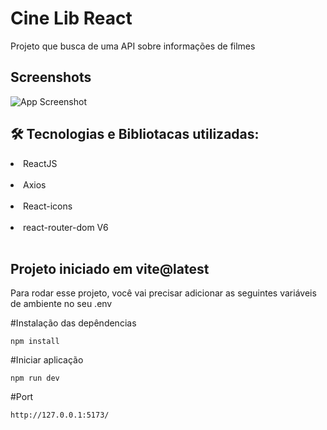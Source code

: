 
# Cine Lib React

Projeto que busca de uma API sobre informações de filmes


## Screenshots

![App Screenshot](https://i.ibb.co/5Kb12JQ/1660531917635.png)

## 🛠 Tecnologias e Bibliotacas utilizadas:

<li> ReactJS </li><br>
<li> Axios </li><br>
<li> React-icons </li><br>
<li> react-router-dom V6 </li><br>

## Projeto iniciado em vite@latest

Para rodar esse projeto, você vai precisar adicionar as seguintes variáveis de ambiente no seu .env

#Instalação das depêndencias

`npm install`

#Iniciar aplicação

`npm run dev`

#Port 

`http://127.0.0.1:5173/`
